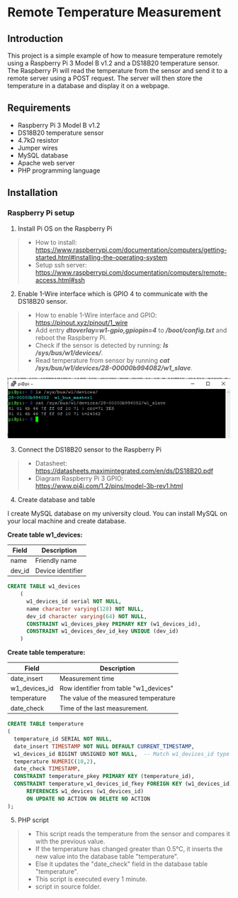﻿# Remote Temperature Measurement
## Introduction
This project is a simple example of how to measure temperature remotely using a Raspberry Pi 3 Model B v1.2 and a DS18B20 temperature sensor. 
The Raspberry Pi will read the temperature from the sensor and send it to a remote server using a POST request. 
The server will then store the temperature in a database and display it on a webpage.
## Requirements
- Raspberry Pi 3 Model B v1.2
- DS18B20 temperature sensor
- 4.7kΩ resistor
- Jumper wires
- MySQL database
- Apache web server
- PHP programming language

## Installation
### Raspberry Pi setup 
1. Install Pi OS on the Raspberry Pi
> - How to install: https://www.raspberrypi.com/documentation/computers/getting-started.html#installing-the-operating-system
> - Setup ssh server: https://www.raspberrypi.com/documentation/computers/remote-access.html#ssh

2. Enable 1-Wire interface which is GPIO 4 to communicate with the DS18B20 sensor.
> - How to enable 1-Wire interface and GPIO: https://pinout.xyz/pinout/1_wire
> - Add entry ***dtoverlay=w1-gpio,gpiopin=4*** to ***/boot/config.txt*** and reboot the Raspberry Pi.
> - Check if the sensor is detected by running: _**ls /sys/bus/w1/devices/**_.
> - Read temperature from sensor by running _**cat /sys/bus/w1/devices/28-00000b994082/w1_slave**_.

![Check sensor](./img/2025-03-15_164732.jpg)

3. Connect the DS18B20 sensor to the Raspberry Pi
> - Datasheet: https://datasheets.maximintegrated.com/en/ds/DS18B20.pdf
> - Diagram Raspberry Pi 3 GPIO: https://www.pi4j.com/1.2/pins/model-3b-rev1.html

4. Create database and table

I create MySQL database on my university cloud. You can install MySQL on your local machine and create database.

**Create table w1_devices:**

|Field	|Description		|
|-------|-------------------|
|name	|Friendly name		|
|dev_id|Device identifier	|

```sql
CREATE TABLE w1_devices
	(
	  w1_devices_id serial NOT NULL,
	  name character varying(128) NOT NULL, 
	  dev_id character varying(64) NOT NULL,
	  CONSTRAINT w1_devices_pkey PRIMARY KEY (w1_devices_id),
	  CONSTRAINT w1_devices_dev_id_key UNIQUE (dev_id)
	)
```

**Create table temperature:**

|Field	|Description		|
|-------|-------------------|
|date_insert	|Measurement time							 |
|w1_devices_id	|Row identifier from table "w1_devices"		 |
|temperature	|The value of the measured temperature		 |
|date_check		|Time of the last measurement.				 |

```sql
CREATE TABLE temperature
(
  temperature_id SERIAL NOT NULL,
  date_insert TIMESTAMP NOT NULL DEFAULT CURRENT_TIMESTAMP,
  w1_devices_id BIGINT UNSIGNED NOT NULL,  -- Match w1_devices_id type
  temperature NUMERIC(10,2),
  date_check TIMESTAMP,
  CONSTRAINT temperature_pkey PRIMARY KEY (temperature_id),
  CONSTRAINT temperature_w1_devices_id_fkey FOREIGN KEY (w1_devices_id)
      REFERENCES w1_devices (w1_devices_id)
      ON UPDATE NO ACTION ON DELETE NO ACTION
);
```

5. PHP script

> - This script reads the temperature from the sensor and compares it with the previous value. 
> - If the temperature has changed greater than 0.5°C, it inserts the new value into the database table "temperature".
> - Else it updates the "date_check" field in the database table "temperature".
> - This script is executed every 1 minute.
> - script in source folder.
